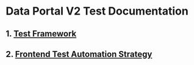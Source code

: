 # Data Portal V2 Test Documentation

## 1. [Test Framework](test-framework.md)

## 2. [Frontend Test Automation Strategy](test-automation-strategy.md)

